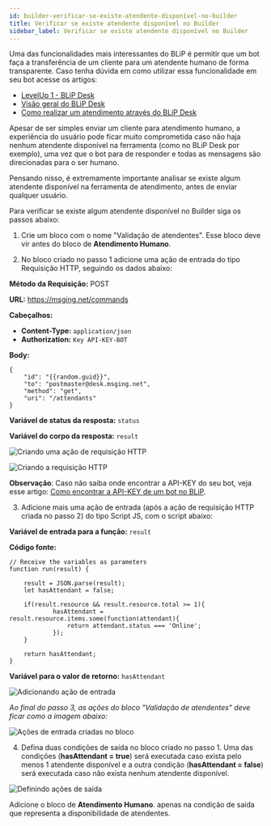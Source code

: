 ```yaml
---
id: builder-verificar-se-existe-atendente-disponível-no-builder
title: Verificar se existe atendente disponível no Builder
sidebar_label: Verificar se existe atendente disponível no Builder
---
```


Uma das funcionalidades mais interessantes do BLiP é permitir que um bot faça a transferência de um cliente para um atendente humano de forma transparente. Caso tenha dúvida em como utilizar essa funcionalidade em seu bot acesse os artigos: 

* [LevelUp 1 - BLiP Desk](https://help.blip.ai/hc/pt-br/articles/360003901911-LevelUp-1-BLiP-Desk) 
* [Visão geral do BLiP Desk](concepts/blip-desk/desk-visao-geral-desk) 
* [Como realizar um atendimento através do BLiP Desk](practice/blip-desk/desk-como-realizar-um-atendimento-atraves-do-blip-desk)

Apesar de ser simples enviar um cliente para atendimento humano, a experiência do usuário pode ficar muito comprometida caso não haja nenhum atendente disponível na ferramenta (como no BLiP Desk por exemplo), uma vez que o bot para de responder e todas as mensagens são direcionadas para o ser humano.

Pensando nisso, é extremamente importante analisar se existe algum atendente disponível na ferramenta de atendimento, antes de enviar qualquer usuário.

Para verificar se existe algum atendente disponível no Builder siga os passos abaixo:

1. Crie um bloco com o nome "Validação de atendentes". Esse bloco deve vir antes do bloco de **Atendimento Humano**.

2. No bloco criado no passo 1 adicione uma ação de entrada do tipo Requisição HTTP, seguindo os dados abaixo:

**Método da Requisição:** POST

**URL:** <https://msging.net/commands>

**Cabeçalhos:**

* **Content-Type:** `application/json`
* **Authorization:** `Key API-KEY-BOT`

**Body:**

    {
        "id": "{{random.guid}}",
        "to": "postmaster@desk.msging.net",
        "method": "get",
        "uri": "/attendants"
    }

**Variável de status da resposta:** `status`

**Variável do corpo da resposta:** `result`

![Criando uma ação de requisição HTTP](../../assets/practice/builder/builder-verificar-se-existe-atendente-disponível-no-builder-1.png)

![Criando a requisição HTTP](../../assets/practice/builder/builder-verificar-se-existe-atendente-disponível-no-builder-2.png)

**Observação**: Caso não saiba onde encontrar a API-KEY do seu bot, veja esse artigo: [Como encontrar a API-KEY de um bot no BLiP](practice/api-http-sdks/api-http-sdks-como-encontrar-a-api-key-do-meu-bot).

3. Adicione mais uma ação de entrada (após a ação de requisição HTTP criada no passo 2) do tipo Script JS, com o script abaixo:

**Variável de entrada para a função:** `result`

**Código fonte:**

    // Receive the variables as parameters
    function run(result) {

        result = JSON.parse(result);
        let hasAttendant = false;
        
        if(result.resource && result.resource.total >= 1){
                hasAttendant = result.resource.items.some(function(attendant){
                    return attendant.status === 'Online';
                });
        }

        return hasAttendant;
    }

**Variável para o valor de retorno:** `hasAttendant`

![Adicionando ação de entrada](../../assets/practice/builder/builder-verificar-se-existe-atendente-disponível-no-builder-3.png)

*Ao final do passo 3, as ações do bloco "Validação de atendentes" deve ficar como a imagem abaixo:*

![Ações de entrada criadas no bloco](../../assets/practice/builder/builder-verificar-se-existe-atendente-disponível-no-builder-4.png)

4. Defina duas condições de saída no bloco criado no passo 1. Uma das condições (**hasAttendant = true**) será executada caso exista pelo menos 1 atendente disponível e a outra condição (**hasAttendant = false**) será executada caso não exista nenhum atendente disponível.

![Definindo ações de saída](../../assets/practice/builder/builder-verificar-se-existe-atendente-disponível-no-builder-5.png)

Adicione o bloco de **Atendimento Humano**. apenas na condição de saída que representa a disponibilidade de atendentes.


